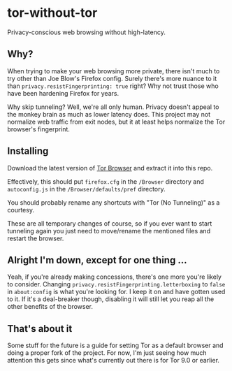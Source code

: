 # tor-without-tor
Privacy-conscious web browsing without high-latency.

## Why?
When trying to make your web browsing more private, there isn't much to try other than Joe Blow's Firefox config. Surely there's more nuance to it than `privacy.resistFingerprinting: true` right? Why not trust those who have been hardening Firefox for years.

Why skip tunneling? Well, we're all only human. Privacy doesn't appeal to the monkey brain as much as lower latency does. This project may not normalize web traffic from exit nodes, but it at least helps normalize the Tor browser's fingerprint.

## Installing
Download the latest version of [Tor Browser](https://www.torproject.org/download/) and extract it into this repo.

Effectively, this should put `firefox.cfg` in the `/Browser` directory and `autoconfig.js` in the `/Browser/defaults/pref` directory.

You should probably rename any shortcuts with "Tor (No Tunneling)" as a courtesy.

These are all temporary changes of course, so if you ever want to start tunneling again you just need to move/rename the mentioned files and restart the browser.

## Alright I'm down, except for one thing ...
Yeah, if you're already making concessions, there's one more you're likely to consider. Changing `privacy.resistFingerprinting.letterboxing` to `false` in `about:config` is what you're looking for. I keep it on and have gotten used to it. If it's a deal-breaker though, disabling it will still let you reap all the other benefits of the browser.

## That's about it
Some stuff for the future is a guide for setting Tor as a default browser and doing a proper fork of the project. For now, I'm just seeing how much attention this gets since what's currently out there is for Tor 9.0 or earlier.

